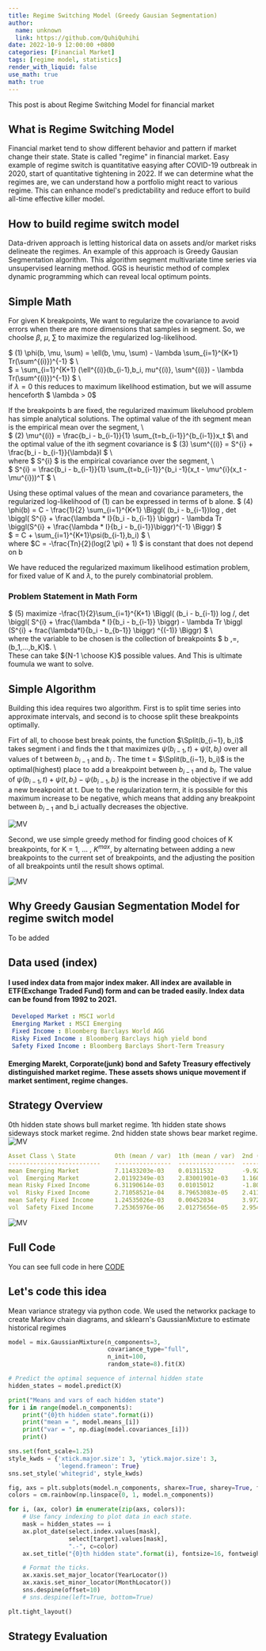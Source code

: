 ```yaml
---
title: Regime Switching Model (Greedy Gausian Segmentation)
author:
  name: unknown
  link: https://github.com/QuhiQuhihi
date: 2022-10-9 12:00:00 +0800
categories: [Financial Market]
tags: [regime model, statistics]
render_with_liquid: false
use_math: true
math: true
---
```


This post is about Regime Switching Model for financial market

## What is Regime Switching Model
Financial market tend to show different behavior and pattern if market change their state. State is called "regime" in financial market. Easy example of regime switch is quantitative easying after COVID-19 outbreak in 2020, start of quantitative tightening in 2022.
If we can determine what the regimes are, we can understand how a portfolio might react to various regime. This can enhance model's predictability and reduce effort to build all-time effective killer model.

## How to build regime switch model
Data-driven approach is letting historical data on assets and/or market risks delineate the regimes. 
An example of this approach is Greedy Gausian Segmentation algorithm. This algorithm segment multivariate time series via unsupervised learning method. GGS is heuristic method of complex dynamic programming which can reveal local optimum points.

## Simple Math
For given K breakpoints, We want to regularize the covariance to avoid errors when there are more dimensions that samples in segment. So, we choolse $\beta$, $\mu$, $\sum$ to maximize the regularized log-likelihood. 

$ (1) \phi(b, \mu, \sum) = \ell(b, \mu, \sum) - \lambda \sum_{i=1}^{K+1} Tr(\sum^{(i)})^{-1} $ \\  
$ = \sum_{i=1}^{K+1} (\ell^{(i)}(b_{i-1},b_i, mu^{(i)}, \sum^{(i)}) - \lambda Tr(\sum^{(i)})^{-1}) $ \\  
if $\lambda = 0$ this reduces to maximum likelihood estimation, but we will assume henceforth $ \lambda > 0$  

If the breakpoints b are fixed, the regularized maximum likeluhood problem has simple analytical solutions. The optimal value of the ith segment mean is the empirical mean over the segment, \\  
$ (2) \mu^{(i)} = \frac{b_i - b_{i-1}}{1} \sum_{t=b_{i-1}}^{b_{i-1}}x_t $\\
and the optimal value of the ith segment covariance is 
$ (3) \sum^{(i)} = S^{i} + \frac{b_i - b_{i-1}}{\lambda}I $ \\  
where $ S^{i} $ is the empirical covariance over the segment, \\  
$ S^{i} = \frac{b_i - b_{i-1}}{1} \sum_{t=b_{i-1}}^{b_i -1}(x_t - \mu^{i}(x_t - \mu^{i}))^T $ \\  

Using these optimal values of the mean and covariance parameters, the regularized log-likelihood of (1) can be expressed in terms of b alone.
$ (4) \phi(b) = C - \frac{1}{2} \sum_{i=1}^{K+1} \Biggl(
    (b_i - b_{i-1})log \, det \biggl( S^{i} + \frac{\lambda * I}{b_i - b_{i-1}} \biggr)   - \lambda Tr \biggl(S^{i} + \frac{\lambda * I}{b_i - b_{i-1}}\biggr)^{-1}
    \Biggr) $  
$ = C + \sum_{i=1}^{K+1}\psi(b_{i-1},b_i) $ \\  
where $C = -\frac{Tn}{2}(log(2 \pi) + 1) $ is constant that does not depend on b


We have reduced the regularized maximum likelihood estimation problem, for fixed value of K and $\lambda$, to the purely combinatorial problem.
### Problem Statement in Math Form
$ (5) maximize -\frac{1}{2}\sum_{i=1}^{K+1} \Biggl( (b_i - b_{i-1}) log /, det \biggl( S^{i} + \frac{\lambda * I}{b_i - b_{i-1}} \biggr) - \lambda Tr \biggl (S^{i} + frac{\lambda*I}{b_i - b_{b-1}} \biggr) ^{(-1)} \Biggr) $ \\  
where the variable to be chosen is the collection of breakpoints $ b \,=\, (b_1,...,b_K)$. \\  
These can take ${N-1 \choose K}$ possible values. And This is ultimate foumula we want to solve.

## Simple Algorithm
Building this idea requires two algorithm. First is to split time series into approximate intervals, and second is to choose split these breakpoints optimally.

Firt of all, to choose best break points, the function $\Split(b_{i−1}, b_i)$  takes segment i and finds the t that maximizes $\psi(b_{i−1}, t) + \psi(t, b_i)$ over all values of t between $b_{i−1}$ and $b_i$ . The time t = $\Split(b_{i−1}, b_i)$ is the optimal(highest) place to add a breakpoint between $b_{i−1}$ and $b_i$. The value of $\psi(b_{i−1}, t) + \psi(t, b_i) − \psi(b_{i−1}, b_i)$ is the increase in the objective if we add a new breakpoint at t. Due to the regularization term, it is possible for this maximum increase to be negative, which means
that adding any breakpoint between $b_{i−1}$ and b_i actually decreases the objective.

![MV](/assets/img/post_image/finance/regime/GGS_algo_1.png)

Second, we use simple greedy method for finding good choices of K breakpoints, for K = 1, ... , $K^{max}$, by alternating between adding a new breakpoints to the current set of breakpoints, and the adjusting the position of all breakpoints until the result shows optimal. 

![MV](/assets/img/post_image/finance/regime/GGS_algo_2.png)


## Why Greedy Gausian Segmentation Model for regime switch model

To be added

## Data used (index)

#### I used index data from major index maker. All index are available in ETF(Exchange Traded Fund) form and can be traded easily. Index data can be found from 1992 to 2021. 

```yaml
 Developed Market : MSCI world
 Emerging Market : MSCI Emerging
 Fixed Income : Bloomberg Barclays World AGG
 Risky Fixed Income : Bloomberg Barclays high yield bond
 Safety Fixed Income : Bloomberg Barclays Short-Term Treasury
 ```
#### Emerging Marekt, Corporate(junk) bond and Safety Treasury effectively distinguished market regime. These assets shows unique movement if market sentiment, regime changes.

## Strategy Overview

0th hidden state shows bull market regime. 1th hidden state shows sideways stock market regime. 2nd hidden state shows bear market regime. 
![MV](/assets/img/post_image/finance/regime/hidden_state_plot_1.png)

``` yaml
Asset Class \ State           0th (mean / var)  1th (mean / var)  2nd (mean / var)
--------------------------    ----------------  ----------------  ----------------
mean Emerging Market          7.11433203e-03    0.01311532        -9.92782827e-03
vol  Emerging Market          2.01192349e-03    2.83001901e-03    1.16043600e-02
mean Risky Fixed Income       6.31190614e-03    0.01015012        -1.80401754e-03
vol  Risky Fixed Income       2.71058521e-04    8.79653083e-05    2.41111876e-03
mean Safety Fixed Income      1.24535026e-03    0.00452034        3.97258990e-03
vol  Safety Fixed Income      7.25365976e-06    2.01275656e-05    2.95434611e-05
```

![MV](/assets/img/post_image/finance/regime/hidden_state_plot_2.png)


## Full Code
You can see full code in here
[CODE](https://github.com/QuhiQuhihi/project_quant/blob/master/regime_model/regime_model_kmeans_gmm.ipynb)

## Let's code this idea
Mean variance strategy via python code. We used the networkx package to create Markov chain diagrams, and sklearn's GaussianMixture to estimate historical regimes

```python
model = mix.GaussianMixture(n_components=3, 
                            covariance_type="full", 
                            n_init=100, 
                            random_state=8).fit(X)

# Predict the optimal sequence of internal hidden state
hidden_states = model.predict(X)

print("Means and vars of each hidden state")
for i in range(model.n_components):
    print("{0}th hidden state".format(i))
    print("mean = ", model.means_[i])
    print("var = ", np.diag(model.covariances_[i]))
    print()

sns.set(font_scale=1.25)
style_kwds = {'xtick.major.size': 3, 'ytick.major.size': 3,
              'legend.frameon': True}
sns.set_style('whitegrid', style_kwds)

fig, axs = plt.subplots(model.n_components, sharex=True, sharey=True, figsize=(20,9))
colors = cm.rainbow(np.linspace(0, 1, model.n_components))

for i, (ax, color) in enumerate(zip(axs, colors)):
    # Use fancy indexing to plot data in each state.
    mask = hidden_states == i
    ax.plot_date(select.index.values[mask],
                 select[target].values[mask],
                 ".-", c=color)
    ax.set_title("{0}th hidden state".format(i), fontsize=16, fontweight='demi')

    # Format the ticks.
    ax.xaxis.set_major_locator(YearLocator())
    ax.xaxis.set_minor_locator(MonthLocator())
    sns.despine(offset=10)
    # sns.despine(left=True, bottom=True)

plt.tight_layout()
```

## Strategy Evaluation
